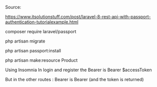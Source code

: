 Source:

https://www.itsolutionstuff.com/post/laravel-8-rest-api-with-passport-authentication-tutorialexample.html

composer require laravel/passport

php artisan migrate

php artisan passport:install

php artisan make:resource Product

Using Insomnia
In login and register the Bearer is Bearer \$accessToken

But in the other routes : Bearer is Bearer (and the token is returned)
